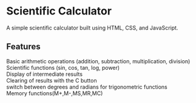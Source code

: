 # Scientific Calculator
A simple scientific calculator built using HTML, CSS, and JavaScript.

## Features
Basic arithmetic operations (addition, subtraction, multiplication, division)<br/>
Scientific functions (sin, cos, tan, log, power)<br/>
Display of intermediate results<br/>
Clearing of results with the C button<br/>
switch between degrees and radians for trigonometric functions<br/>
Memory functions(M+,M-,MS,MR,MC)<br/>
